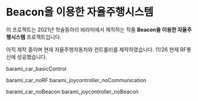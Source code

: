 # Beacon을 이용한 자율주행시스템
이 프로젝트는 2021년 학술동아리 바라미에서 제작하는 작품 **Beacon을 이용한 자율주행시스템** 프로젝트입니다.

아직 제작 중이며 현재 자율주행자동차와 컨트롤러를 제작하였습니다.
11/26 현재 RF통신에 성공했습니다.

barami_car_basicControl

barami_car_noRF
barami_joycontroller_noCommunication

barami_car_noBeacon
barami_joycontroller_noBeacon
